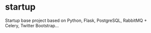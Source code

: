 startup
=======

Startup base project based on Python, Flask, PostgreSQL, RabbitMQ + Celery, Twitter Bootstrap...
